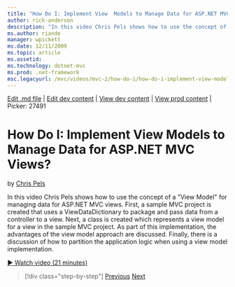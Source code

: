 ```yaml
---
title: "How Do I: Implement View  Models to Manage Data for ASP.NET MVC Views? | Microsoft Docs"
author: rick-anderson
description: "In this video Chris Pels shows how to use the concept of a &quot;View Model&quot; for managing data for ASP.NET MVC views. First, a sample MVC project is cre..."
ms.author: riande
manager: wpickett
ms.date: 12/11/2009
ms.topic: article
ms.assetid: 
ms.technology: dotnet-mvc
ms.prod: .net-framework
msc.legacyurl: /mvc/videos/mvc-2/how-do-i/how-do-i-implement-view-models-to-manage-data-for-aspnet-mvc-views
---
```

[Edit .md file](C:\Projects\msc\dev\Msc.Www\Web.ASP\App_Data\github\mvc\videos\mvc-2\how-do-i\how-do-i-implement-view-models-to-manage-data-for-aspnet-mvc-views.md) | [Edit dev content](http://www.aspdev.net/umbraco#/content/content/edit/26704) | [View dev content](http://docs.aspdev.net/tutorials/mvc/videos/mvc-2/how-do-i/how-do-i-implement-view-models-to-manage-data-for-aspnet-mvc-views.html) | [View prod content](http://www.asp.net/mvc/videos/mvc-2/how-do-i/how-do-i-implement-view-models-to-manage-data-for-aspnet-mvc-views) | Picker: 27491

How Do I: Implement View  Models to Manage Data for ASP.NET MVC Views?
====================
by [Chris Pels](https://twitter.com/chrispels)

In this video Chris Pels shows how to use the concept of a "View Model" for managing data for ASP.NET MVC views. First, a sample MVC project is created that uses a ViewDataDictionary to package and pass data from a controller to a view. Next, a class is created which represents a view model for a view in the sample MVC project. As part of this implementation, the advantages of the view model approach are discussed. Finally, there is a discussion of how to partition the application logic when using a view model implementation.

[&#9654; Watch video (21 minutes)](https://channel9.msdn.com/Blogs/ASP-NET-Site-Videos/how-do-i-implement-view-models-to-manage-data-for-aspnet-mvc-views)

>[!div class="step-by-step"] [Previous](how-do-i-work-with-data-in-aspnet-mvc-partial-views.md) [Next](how-do-i-create-a-custom-html-helper-for-an-mvc-application.md)